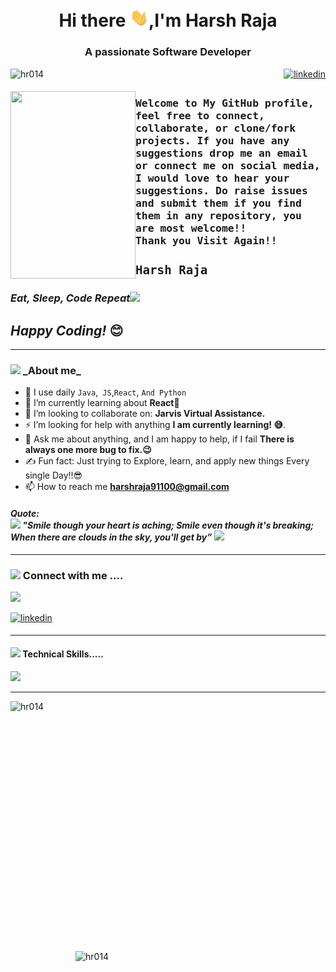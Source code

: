 <h1 align="center">Hi there <img src="https://raw.githubusercontent.com/ABSphreak/ABSphreak/master/gifs/Hi.gif" width="30px">,I'm Harsh Raja</h1>
<h3 align="center"> A passionate Software Developer </h3>


<p align="right"> <img src="https://komarev.com/ghpvc/?username=hr014&label=Profile%20views&color=0e75b6&style=flat" alt="hr014" align= "left"/>
<a href="https://linkedin.com/in/harsh-raja-91100r" target="_blank">
<img src=https://img.shields.io/badge/linkedin-%2300acee.svg?color=405DE6&style=for-the-badge&logo=linkedin&logoColor=white alt=linkedin style="margin-bottom: 5px;" />
</a>
</p>


<p> <img src="https://skymerindia.com/wp-content/uploads/2023/07/skymerindia.com_.jpg" align= "left" width="200" height="300"/> </p>

<p align="center"><h3><samp><strong>Welcome to My GitHub profile, feel free to connect, collaborate, or clone/fork 
projects. If you have any suggestions drop me an email or connect me on social media, 
I would love to hear your suggestions. Do raise issues and submit them if you find them in any repository, you are most welcome!!<be>
<br>Thank you Visit Again!!<h3>Harsh Raja</h3></samp></strong>

<h3><i>Eat, Sleep, Code Repeat<img src="https://media.giphy.com/media/qjqUcgIyRjsl2/giphy.gif" width="50"/><br></i></h3>
<h2><i>Happy Coding!</i> 😊</h2>
<hr>


<p align="Left"><h3> <img src="https://media.giphy.com/media/iY8CRBdQXODJSCERIr/giphy.gif" width="30px">&nbsp;_About me_</h3></p>

- 🤔 I use daily `Java`,` JS`,`React`, `And Python`
- 🔭 I’m currently learning about **React**🥰<br>
- 🌱 I’m looking to collaborate on: **Jarvis Virtual Assistance.**
- ⚡ I’m looking for help with anything **I am currently learning! 😅**.
- 💬 Ask me about anything, and I am happy to help, if I fail **There is always one more bug to fix.😉**<br>
- ✍️ Fun fact: Just trying to Explore, learn, and apply new things Every single Day!!😎<be>
- 📫 How to reach me **harshraja91100@gmail.com**<br>

<h4> <b><i align="center">Quote:<br>
<img src="https://media.giphy.com/media/gH3LO09IOiZIqePwv9/giphy.gif" width="50" /> "Smile though your heart is aching; Smile even though it's breaking; When there are clouds in the sky, you'll get by”</i></b> <img src="https://media.giphy.com/media/qjqUcgIyRjsl2/giphy.gif" width="50" /></h4>

<hr>
<p align="Left"><h3> <img src="https://media.giphy.com/media/iY8CRBdQXODJSCERIr/giphy.gif" width="30px"" width="30px">&nbsp;Connect with me ....</h3></p>
<img src='https://raw.githubusercontent.com/ShahriarShafin/ShahriarShafin/main/Assets/handshake.gif' width="70px">
<p>
  
<a href="https://linkedin.com/in/harsh-raja-91100r" target="_blank">
<img src=https://img.shields.io/badge/linkedin-%2300acee.svg?color=405DE6&style=for-the-badge&logo=linkedin&logoColor=white alt=linkedin style="margin-bottom: 5px;" />
</a>
</p>

<hr>
<h4><img src="https://media.giphy.com/media/iY8CRBdQXODJSCERIr/giphy.gif" width="30px">&nbsp;Technical Skills.....</h4>
<p >
   <a href="https://skillicons.dev">
    <img src="https://skillicons.dev/icons?i=java,spring,python,html,css,js,jquery,bootstrap,tailwind,react,nodejs,expressjs,gcp,aws,azure,mysql,postgresql,mongodb,firebase,ai,tensorflow,docker,github,postman,replit,linux,git,=8" />

</p>

<hr>
<p><img align="left" src="https://github-readme-stats.vercel.app/api?username=hr014&show_icons=true&locale=en" alt="hr014"  width="400" height="400" /></p>
<p><img align="right" src="https://github-readme-streak-stats.herokuapp.com/?user=hr014&" alt="hr014"  width="400" height="400"/></p>
